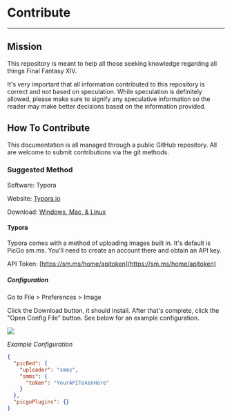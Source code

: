 # Contribute

---

## Mission

This repository is meant to help all those seeking knowledge regarding all things Final Fantasy XIV. 

It's very important that all information contributed to this repository is correct and not based on speculation. While speculation is definitely allowed, please make sure to signify any speculative information so the reader may make better decisions based on the information provided.

## How To Contribute

This documentation is all managed through a public GitHub repository. All are welcome to submit contributions via the git methods.

### Suggested Method

Software: Typora

Website: [Typora.io](https://typora.io/)

Download: [Windows, Mac, & Linux](https://typora.io/#download)

#### Typora

Typora comes with a method of uploading images built in. It's default is PicGo sm.ms. You'll need to create an account there and obtain an API key.

API Token: [https://sm.ms/home/apitoken](https://sm.ms/home/apitoken)

##### Configuration

Go to File > Preferences > Image 

Click the Download button, it should install. After that's complete, click the "Open Config File" button. See below for an example configuration.

![](https://i.loli.net/2020/04/11/LcaS8kjhPgJuyGo.png)

*Example Configuration*

```json
{
  "picBed": {
    "uploader": "smms", 
    "smms": {
      "token": "YourAPITokenHere" 
    }
  },
  "picgoPlugins": {} 
}
```

